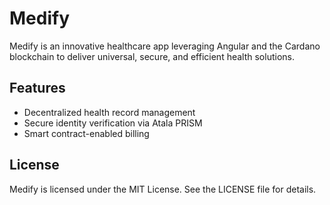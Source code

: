 # Medify
Medify is an innovative healthcare app leveraging Angular and the Cardano blockchain to deliver universal, secure, and efficient health solutions.

## Features
- Decentralized health record management
- Secure identity verification via Atala PRISM
- Smart contract-enabled billing

## License
Medify is licensed under the MIT License. See the LICENSE file for details.
